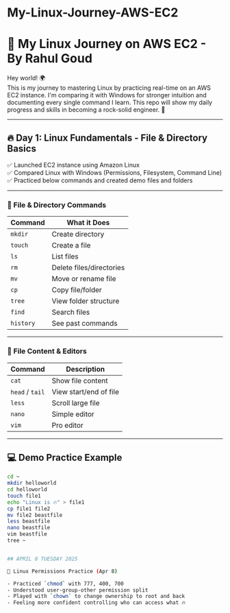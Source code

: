 # My-Linux-Journey-AWS-EC2
# 🚀 My Linux Journey on AWS EC2 - By Rahul Goud

Hey world! 🌍  
This is my journey to mastering Linux by practicing real-time on an AWS EC2 instance. I'm comparing it with Windows for stronger intuition and documenting every single command I learn. This repo will show my daily progress and skills in becoming a rock-solid engineer. 💪

---

## 🔥 Day 1: Linux Fundamentals - File & Directory Basics

✅ Launched EC2 instance using Amazon Linux  
✅ Compared Linux with Windows (Permissions, Filesystem, Command Line)  
✅ Practiced below commands and created demo files and folders

---

### 📁 File & Directory Commands

| Command | What it Does |
|--------|---------------|
| `mkdir` | Create directory |
| `touch` | Create a file |
| `ls` | List files |
| `rm` | Delete files/directories |
| `mv` | Move or rename file |
| `cp` | Copy file/folder |
| `tree` | View folder structure |
| `find` | Search files |
| `history` | See past commands |

---

### 📄 File Content & Editors

| Command | Description |
|---------|-------------|
| `cat` | Show file content |
| `head` / `tail` | View start/end of file |
| `less` | Scroll large file |
| `nano` | Simple editor |
| `vim` | Pro editor |

---

## 💻 Demo Practice Example

```bash
cd ~
mkdir helloworld
cd helloworld
touch file1
echo "Linux is 🔥" > file1
cp file1 file2
mv file2 beastfile
less beastfile
nano beastfile
vim beastfile
tree ~


## APRIL 8 TUESDAY 2025

🔐 Linux Permissions Practice (Apr 8)

- Practiced `chmod` with 777, 400, 700
- Understood user-group-other permission split
- Played with `chown` to change ownership to root and back
- Feeling more confident controlling who can access what 🔥

